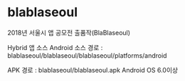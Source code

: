 # blablaseoul
2018년 서울시 앱 공모전 출품작(BlaBlaseoul)

Hybrid 앱 소스
Android 소스 경로 : blablaseoul/blablaseoul/blablaseoul/platforms/android

APK 경로 : blablaseoul/blablaseoul.apk
Android OS 6.0이상
